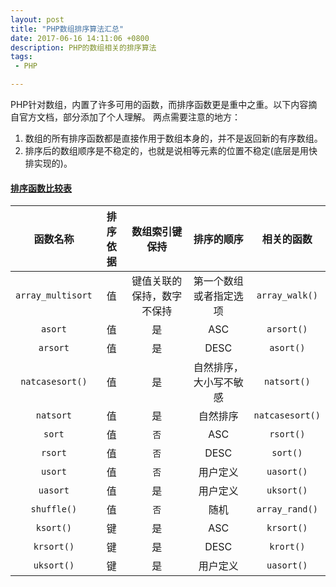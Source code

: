 ```yaml
---
layout: post
title: "PHP数组排序算法汇总"
date: 2017-06-16 14:11:06 +0800
description: PHP的数组相关的排序算法
tags: 
 - PHP

---
```

PHP针对数组，内置了许多可用的函数，而排序函数更是重中之重。以下内容摘自官方文档，部分添加了个人理解。
两点需要注意的地方：
1. 数组的所有排序函数都是直接作用于数组本身的，并不是返回新的有序数组。
2. 排序后的数组顺序是不稳定的，也就是说相等元素的位置不稳定(底层是用快排实现的)。
#### [排序函数比较表](http://us1.php.net/manual/zh/array.sorting.php)
| 函数名称       | 排序依据      |数组索引键保持   |排序的顺序   |相关的函数   |
|:------------------:|:---------:|:-------------:|:---------:|:--------:|
|`array_multisort`   |   值    |键值关联的保持，数字不保持|第一个数组或者指定选项|`array_walk()`         |
|`asort`|   值   |   是   |  ASC   |  `arsort()`  |
|`arsort`|   值   |   是   |  DESC   |  `asort()`  |
|`natcasesort()`|   值   |   是   |  自然排序，大小写不敏感   |  `natsort()`  |
|`natsort`|   值   |   是   |  自然排序   |  `natcasesort()`  |
|`sort`|   值   |   `否`   |  ASC   |  `rsort()`  |
|`rsort`|   值   |   `否`   |  DESC   |  `sort()`  |
|`usort`|   值   |   `否`   |  用户定义   |  `uasort()`  |
|`uasort`|   值   |   是   |  用户定义   |  `uksort()`  |
|`shuffle()`|   值   |   `否`   |  随机   |  `array_rand()`  |
|`ksort()`|   键   |   是   |  ASC   |  `krsort()`  |
|`krsort()`|   键   |   是   |  DESC   |  `krort()`  |
|`uksort()`|   键   |   是   |  用户定义   |  `uasort()`  |
